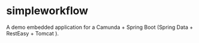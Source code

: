 # simpleworkflow
A demo embedded application for a Camunda + Spring Boot (Spring Data + RestEasy + Tomcat ).
